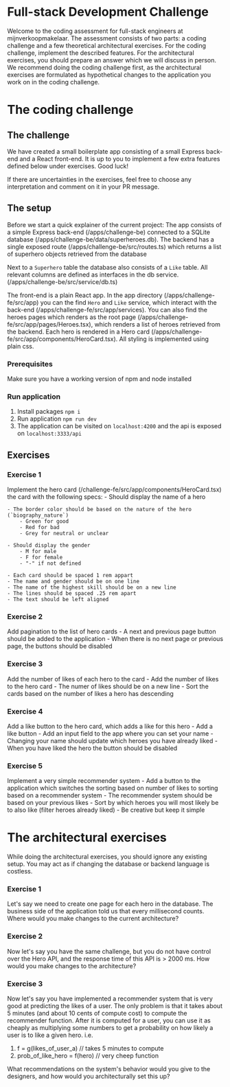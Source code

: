 # Full-stack Development Challenge
Welcome to the coding assessment for full-stack engineers at mijnverkoopmakelaar. The assessment consists of two parts: a coding challenge and a few theoretical architectural exercises. For the coding challenge, implement the described features. For the architectural exercises, you should prepare an answer which we will discuss in person. We recommend doing the coding challenge first, as the architectural exercises are formulated as hypothetical changes to the application you work on in the coding challenge.

# The coding challenge

## The challenge
We have created a small boilerplate app consisting of a small Express back-end and a React front-end.
It is up to you to implement a few extra features defined below under exercises. Good luck!

If there are uncertainties in the exercises, feel free to choose any interpretation and comment on it in your PR message.

## The setup

Before we start a quick explainer of the current project:
The app consists of a simple Express back-end (/apps/challenge-be) connected to a SQLite database (/apps/challenge-be/data/superheroes.db).
The backend has a single exposed route (/apps/challenge-be/src/routes.ts) which returns a list of superhero objects retrieved from the database

Next to a `Superhero` table the database also consists of a `Like` table. All relevant columns are defined as interfaces in the db service. (/apps/challenge-be/src/service/db.ts)

The front-end is a plain React app. In the app directory (/apps/challenge-fe/src/app) you can the find `Hero` and `Like` service, which interact with the back-end (/apps/challenge-fe/src/app/services). You can also find the heroes pages which renders as the root page (/apps/challenge-fe/src/app/pages/Heroes.tsx), which renders a list of heroes retrieved from the backend. Each hero is rendered in a Hero card (/apps/challenge-fe/src/app/components/HeroCard.tsx). All styling is implemented using plain css.

### Prerequisites
Make sure you have a working version of npm and node installed

### Run application
1. Install packages `npm i`
2. Run application `npm run dev`
3. The application can be visited on `localhost:4200` and the api is exposed on `localhost:3333/api`


## Exercises

### Exercise 1
Implement the hero card (/challenge-fe/src/app/components/HeroCard.tsx) the card with the following specs:
    - Should display the name of a hero

    - The border color should be based on the nature of the hero (`biography_nature`)
        - Green for good
        - Red for bad
        - Grey for neutral or unclear

    - Should display the gender
        - M for male
        - F for female
        - "-" if not defined

    - Each card should be spaced 1 rem appart 
    - The name and gender should be on one line
    - The name of the highest skill should be on a new line
    - The lines should be spaced .25 rem apart
    - The text should be left aligned

### Exercise 2
Add pagination to the list of hero cards
    - A next and previous page button should be added to the application
    - When there is no next page or previous page, the buttons should be disabled

### Exercise 3
Add the number of likes of each hero to the card
    - Add the number of likes to the hero card
    - The numer of likes should be on a new line
    - Sort the cards based on the number of likes a hero has descending

### Exercise 4
Add a like button to the hero card, which adds a like for this hero
    - Add a like button
    - Add an input field to the app where you can set your name
    - Changing your name should update which heroes you have already liked
    - When you have liked the hero the button should be disabled

### Exercise 5
Implement a very simple recommender system
    - Add a button to the application which switches the sorting based on number of likes to sorting based on a recommender system
    - The recommender system should be based on your previous likes
    - Sort by which heroes you will most likely be to also like (filter heroes already liked)
    - Be creative but keep it simple

# The architectural exercises
While doing the architectural exercises, you should ignore any existing setup. You may act as if changing the database or backend language is costless.

### Exercise 1
Let's say we need to create one page for each hero in the database. The business side of the application told us that every millisecond counts. Where would you make changes to the current architecture?

### Exercise 2
Now let's say you have the same challenge, but you do not have control over the Hero API, and the response time of this API is > 2000 ms. How would you make changes to the architecture?

### Exercise 3
Now let's say you have implemented a recommender system that is very good at predicting the likes of a user. The only problem is that it takes about 5 minutes (and about 10 cents of compute cost) to compute the recommender function. After it is computed for a user, you can use it as cheaply as multiplying some numbers to get a probability on how likely a user is to like a given hero. i.e.

1. f = g(likes_of_user_a) // takes 5 minutes to compute
2. prob_of_like_hero = f(hero) // very cheep function

What recommendations on the system's behavior would you give to the designers, and how would you architecturally set this up?
